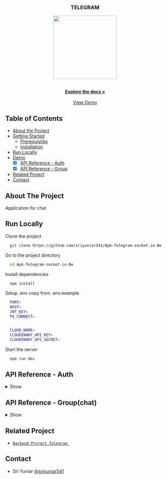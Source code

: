 <br />
<p align="center">

  <h3 align="center">TELEGRAM</h3>
  <p align="center">
    <image align="center" width="200" src='https://res.cloudinary.com/dxrsjyu6o/image/upload/v1675092680/telegramSs/Group_5856_vav8t6.png' />
  </p>

  <p align="center">
    <br />
    <a href="https://github.com/sriyuniar541/Apk-Telegram-socket-io-Be"><strong>Explore the docs »</strong></a>
    <br />
    <br />
    <a href="https://github.com/sriyuniar541/Apk-Telegram-socket-io-Be">View Demo</a>
  </p>
</p>



## Table of Contents

* [About the Project](#about-the-project)
* [Getting Started](#getting-started)
  * [Prerequisites](#prerequisites)
  * [Installation](#installation)
* [Run Locally](https://github.com/helmipradita/be-telegram/edit/main/README.md#run-locally)
* [Demo](https://github.com/helmipradita/be-telegram/edit/main/README.md#demo)
  *  [x] [API Reference - Auth](#api-reference---auth)
  *  [x] [API Reference - Group](#api-reference---Group)
* [Related Project](#related-project)
* [Contact](#contact)

## About The Project

Application for chat
## Run Locally

Clone the project

```bash
  git clone https://github.com/sriyuniar541/Apk-Telegram-socket-io-Be
```

Go to the project directory

```bash
  cd Apk-Telegram-socket-io-Be
```

Install dependencies

```bash
  npm install
```

Setup .env copy from .env.example

```bash
  PORT=
  HOST=
  JWT_KEY=
  PG_CONNECT=


  CLOUD_NAME=
  CLOUDINARY_API_KEY=
  CLOUDINARY_API_SECRET=
```

Start the server

```bash
  npm run dev
```


## API Reference - Auth

<details>
<summary>Show</summary>
<br>

#### Register 

```
  POST /users/register
```

Field body form

| Field      | Type     | Description                     |
| :--------- | :------- | :------------------------------ |
| `email`    | `string` | **Required**. with format email |
| `password`    | `string` | **Required**. password  |
| `fullname` | `string` | **Required**. fullname          |

Response 200

```json
```

#### Login

```
  POST /users/login
```

Field body form

| Field      | Type     | Description                     |
| :--------- | :------- | :------------------------------ |
| `email`    | `string` | **Required**. with format email |
| `password` | `string` | **Required**. password          |

Response 200

```json
```

#### Verification

```
  POST /users//verif/otp
```

Field body form

| Field      | Type     | Description                     |
| :--------- | :------- | :------------------------------ |
| `email`    | `string` | **Required**. with format email |
| `otp` | `string` | **Required**. otp          |

Response 200

```json

```

#### Edit profile 

```
  PUT /users/update
```

Field auth

| Field    | Type     | Description                             |
| :------- | :------- | :-------------------------------------- |
| `bearer` | `string` | **Required**. token from response login |

Field body form

| Field      | Type     | Description            |
| :--------- | :------- | :--------------------- |
| `email` | `string` | **Required**. email |
| `fullname`     | `string` | **Required**. fullname     |
| `photo`    | `file`   | **Required**. photo    |

Response 200

```json

```

#### Get all users

```
  GET /users/All
```

Response 200

```json

```

#### Get users by id

```
  GET /users/Get/:id
```

Field auth

| Field    | Type     | Description                             |
| :------- | :------- | :-------------------------------------- |
| `bearer` | `string` | **Required**. token from response login |

Response 200

```json
```

#### Get users by user_id
```
  GET /users/get/by/usersId
```

Field auth

| Field    | Type     | Description                             |
| :------- | :------- | :-------------------------------------- |
| `bearer` | `string` | **Required**. token from response login |

Response 200

```json

```

</details>

## API Reference - Group(chat)

<details>
<summary>Show</summary>
<br>

#### Insert group

```
  POST /group
```
Field auth

| Field    | Type     | Description                             |
| :------- | :------- | :-------------------------------------- |
| `bearer` | `string` | **Required**. token from response login |

Field body form 

| Field      | Type     | Description            |
| :--------- | :------- | :--------------------- |
| `id`     | `string` | **Required**. id    |
| `name`     | `string` | **Required**. name     |
| `photo`     | `string` | **Required**. photo     |
| `id_user`     | `string` | **Required**. id_user from users.id    |

Response 200

```json

```

#### Get all group 

```
  GET /group/All
```

Response 200

```json

```

#### Get group by user_id

```
  GET /group
```
Field auth

| Field   | Type     | Description                            |
| :------ | :------- | :------------------------------------- |
| `bearer` | `string` | **Required**. token from response login        |

Response 200

```json

```
#### Get group by id

```
  GET /group
```
Field auth

| Field   | Type     | Description                            |
| :------ | :------- | :------------------------------------- |
| `bearer` | `string` | **Required**. token from response login        |

Field body params 

| Field      | Type     | Description            |
| :--------- | :------- | :--------------------- |
| `id`     | `string` | **Required**. req.params.id    |


Response 200

```json

```

#### Update group

```
  PUT /group/:id
```
Field auth

| Field   | Type     | Description                            |
| :------ | :------- | :------------------------------------- |
| `bearer` | `string` | **Required**. token from response login        |

Field body params

| Field      | Type     | Description            |
| :--------- | :------- | :--------------------- |
| `id`     | `string` | **Required**. id from skill_id    |

Field body form 

| Field      | Type     | Description            |
| :--------- | :------- | :--------------------- |
| `id`     | `string` | **Required**. id    |
| `name`     | `string` | **Required**. name     |
| `photo`     | `string` | **Required**. photo     |
| `id_user`     | `string` | **Required**. id_user from users.id    |


Response 200

```json

```

#### Delete group

```
  PUT /group/:id
```

Field auth

| Field   | Type     | Description                            |
| :------ | :------- | :------------------------------------- |
| `bearer` | `string` | **Required**. token from response login        |

Field body params

| Field   | Type     | Description                            |
| :------ | :------- | :------------------------------------- |
| `id` | `string` | **Required**. id from skill_id        |

Response 200

```json

```

</details>


## Related Project
* [`Backend Project Telegram `](https://github.com/sriyuniar541/Apk-Telegram-socket-io-Be)

## Contact
  * Sri Yuniar [@sriyuniar541](https://github.com/sriyuniar541)
